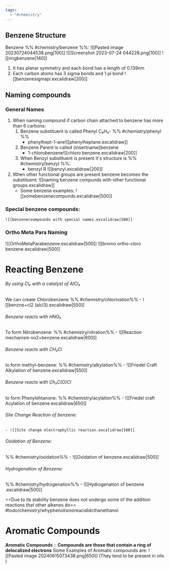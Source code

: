 ```yaml
---
tags:
  - "#chemistry"
---
```

## Benzene Structure
Benzene %% #chemistry/benzene %%:
![[Pasted image 20230724044538.png|100]] ![[Screenshot 2023-07-24 044228.png|100]] ![[ringbenzene|140]]
1. It has planar symmetry and each bond has a length of 0.139nm
2. Each carbon atoms has 3 sigma bonds and 1 pi bond ![[benzenesigmapi.excalidraw|200]]
## Naming compounds
### General Names
1. When naming compound if carbon chain attached to benzene has more than 6 carbons:
	1. Benzene substituent is called Phenyl C₆H₅- %% #chemistry/phenyl %% 
		-  phenylhept-1-ane![[phenylheptane.excalidraw]]
	2. Benzene Parent is called {insertname}benzene 
		- 1-chlorobenzene![[chloro benzene.excalidraw|200]]
	3. When Benzyl substituent is present it's structure is %% #chemistry/benzyl %%:
		- benzyl R ![[benzyl.excalidraw|200]]
2.  When other functional groups are present benzene becomes the substituent:
	![[naming benzene compunds with other functional groups.excalidraw]]
	- Some benzene examples: ![[somebenzenecompunds.excalidraw|500]]
### Special benzene compounds: 
	![[benzenecoumpounds with special names.excalidraw|500]]
### Ortho Meta Para Naming
![[OrthoMetaParabenzene.excalidraw|500]]
![[bromo ortho-cloro benzene.excalidraw|500]]
# Reacting Benzene
###### By using Cl₂ with a catalyst of AlCl₃ 
We can create Chlorobenzene %% #chemistry/chlorination%%
	- ![[benzne+cl2 (alcl3).excalidraw|550]]
###### Benzene reacts with HNO₃ 
To form Nitrobenzene: %% #chemistry/nitration%%
	- ![[Reaction mechanism no2+benzene.excalidraw|600]]
###### Benzene reacts with  CH₃Cl 
to form methyl-benzene: %% #chemistry/alkylation%%
	- ![[Friedel Craft Alkylation of benzene.excalidraw|550]]
###### Benzene reacts with Ch₃C(O)Cl 
to form Phenylehtanone: %% #chemistry/acylation%%
	- ![[Friedel craft Acylation of benzene.excalidraw|650]]
###### Site Change Reaction of benzene: 
	- ![[Site change electrophyllic reaction.excalidraw|500]]
###### Oxidation of Benzene:
%% #chemistry/oxidation%%
	- ![[Oxidation of benzene.excalidraw|500]]
###### Hydrogenation of Benzene: 
%% #chemistry/hydrogenation%%
	- ![[Hydrogenation of benzene .excalidraw|500]]

==Due to its stability benzene does not undergo some of the addition reactions that other alkenes do== 
#todo/chemistry/whyphenolismoreacididcthanethanol
# Aromatic Compounds
**Aromatic Compounds** :: **Compounds are those that contain a ring of delocalized electrons**
Some Examples of Aromatic compounds are: 
![[Pasted image 20240615073438.png|650]]
(They tend to be present in oils )




